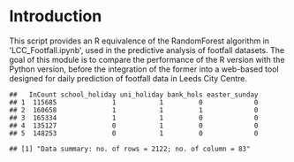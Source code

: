 Introduction
============

This script provides an R equivalence of the RandomForest algorithm in 'LCC\_Footfall.ipynb', used in the predictive analysis of footfall datasets. The goal of this module is to compare the performance of the R version with the Python version, before the integration of the former into a web-based tool designed for daily prediction of footfall data in Leeds City Centre.

    ##   InCount school_holiday uni_holiday bank_hols easter_sunday
    ## 1  115685              1           1         0             0
    ## 2  160658              1           1         1             0
    ## 3  165334              1           1         0             0
    ## 4  135127              0           1         0             0
    ## 5  148253              0           1         0             0

    ## [1] "Data summary: no. of rows = 2122; no. of column = 83"
